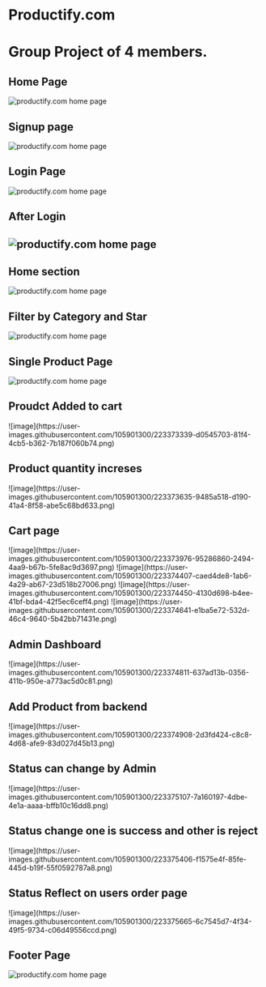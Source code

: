 # Productify.com
<h1>Group Project of 4 members.</h1>
<h2>Home Page</h2>
<img src="https://user-images.githubusercontent.com/105901300/223351210-861d3165-fe3a-407e-a61e-0c277d265a84.png" alt="productify.com home page"/>
<h2>Signup page</h2>
<img src="https://user-images.githubusercontent.com/105901300/223351831-a87fb1ca-cd29-47f3-a36e-0b406edcf567.png" alt="productify.com home page"/>
<h2>Login Page</h2>
<img src="https://user-images.githubusercontent.com/105901300/223351971-69844f33-dc11-4c88-80ee-10343ce917c3.png" alt="productify.com home page"/>
<h2>After Login<h2>
<img src="https://user-images.githubusercontent.com/105901300/223352096-6ae441f0-d774-41db-be7c-99d4f99df3f3.png" alt="productify.com home page"/>
 <h2>Home section</h2>
<img src="https://user-images.githubusercontent.com/105901300/223352235-b1c002ef-954d-411a-9736-a07857d40f17.png" alt="productify.com home page"/>
 <h2>Filter by Category and Star</h2>
<img src="https://user-images.githubusercontent.com/105901300/223352491-fc71ebf3-0dc6-4ed5-abae-5ed991609b48.png" alt="productify.com home page"/>
 <h2>Single Product Page</h2>
<img src="https://user-images.githubusercontent.com/105901300/223372204-3fb92849-2416-41c2-b221-92ac5411261d.png" alt="productify.com home page"/>
 <h2>Proudct Added to cart</h2>
![image](https://user-images.githubusercontent.com/105901300/223373339-d0545703-81f4-4cb5-b362-7b187f060b74.png)
 <h2>Product quantity increses</h2>
![image](https://user-images.githubusercontent.com/105901300/223373635-9485a518-d190-41a4-8f58-abe5c68bd633.png)
 <h2>Cart page</h2>
![image](https://user-images.githubusercontent.com/105901300/223373976-95286860-2494-4aa9-b67b-5fe8ac9d3697.png)
![image](https://user-images.githubusercontent.com/105901300/223374407-caed4de8-1ab6-4a29-ab67-23d518b27006.png)
![image](https://user-images.githubusercontent.com/105901300/223374450-4130d698-b4ee-41bf-bda4-42f5ec6ceff4.png)
![image](https://user-images.githubusercontent.com/105901300/223374641-e1ba5e72-532d-46c4-9640-5b42bb71431e.png)

 <h2>Admin Dashboard</h2>
 ![image](https://user-images.githubusercontent.com/105901300/223374811-637ad13b-0356-411b-950e-a773ac5d0c81.png)
 <h2>Add Product from backend</h2>
![image](https://user-images.githubusercontent.com/105901300/223374908-2d3fd424-c8c8-4d68-afe9-83d027d45b13.png)
 <h2>Status can change by Admin</h2>
![image](https://user-images.githubusercontent.com/105901300/223375107-7a160197-4dbe-4e1a-aaaa-bffb10c16dd8.png)
 <h2>Status change one is success and other is reject</h2>
 ![image](https://user-images.githubusercontent.com/105901300/223375406-f1575e4f-85fe-445d-b19f-55f0592787a8.png)
 <h2>Status Reflect on users order page</h2>
 ![image](https://user-images.githubusercontent.com/105901300/223375665-6c7545d7-4f34-49f5-9734-c06d49556ccd.png)



 <h2>Footer Page</h2>
<img src="https://user-images.githubusercontent.com/105901300/223351538-1a93869b-14ab-44ee-ad47-4a6e4b25e3b9.png" alt="productify.com home page"/>


 
